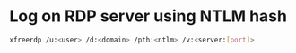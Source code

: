 # Log on RDP server using NTLM hash
```sh
xfreerdp /u:<user> /d:<domain> /pth:<ntlm> /v:<server:[port]>
```
